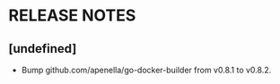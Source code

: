 # RELEASE NOTES

## [undefined]

- Bump github.com/apenella/go-docker-builder from v0.8.1 to v0.8.2.
